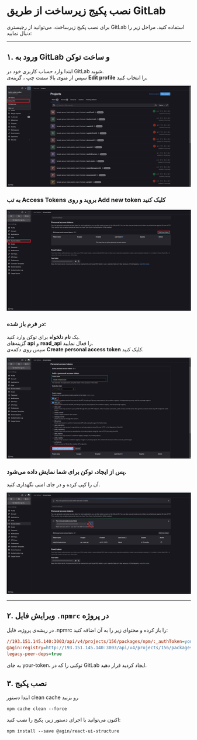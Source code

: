 # نصب پکیج زیرساخت از طریق GitLab

برای نصب پکیج زیرساخت، می‌توانید از رجیستری GitLab استفاده کنید. مراحل زیر را دنبال نمایید:

---

## ۱. ورود به GitLab و ساخت توکن

ابتدا وارد حساب کاربری خود در GitLab شوید.  
سپس از منوی بالا سمت چپ ، گزینه‌ی **Edit profile** را انتخاب کنید.

![screenshot](./images/1.png)

### به تب **Access Tokens** بروید و روی **Add new token** کلیک کنید

![screenshot](./images/2.png)

### در فرم باز شده:

 یک **نام دلخواه** برای توکن وارد کنید.  
 گزینه‌های **api** و **read_api** را فعال نمایید.  
 سپس روی دکمه‌ی **Create personal access token** کلیک کنید.

![screenshot](./images/3.png)

### پس از ایجاد، توکن برای شما نمایش داده می‌شود.  
آن را کپی کرده و در جای امنی نگهداری کنید.

![screenshot](./images/4.png)

---

## ۲. ویرایش فایل `.npmrc` در پروژه

در ریشه‌ی پروژه‌، فایل .npmrc را باز کرده و محتوای زیر را به آن اضافه کنید:

```ini
//193.151.145.140:3003/api/v4/projects/156/packages/npm/:_authToken=your-token
@agin:registry=http://193.151.145.140:3003/api/v4/projects/156/packages/npm/
legacy-peer-deps=true
 ```

به جای your-token، توکنی را که در GitLab ایجاد کردید قرار دهید.

## ۳. نصب پکیج

ابتدا دستور clean cache رو بزنید
```
npm cache clean --force
```
اکنون می‌توانید با اجرای دستور زیر، پکیج را نصب کنید:

```
npm install --save @agin/react-ui-structure
```